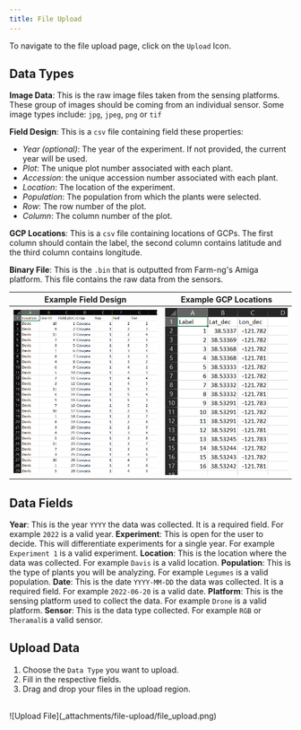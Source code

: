 ```yaml
---
title: File Upload
---
```

To navigate to the file upload page, click on the `Upload` Icon.

## Data Types

**Image Data**: This is the raw image files taken from the sensing platforms. These group of images should be coming from an individual sensor. Some image types include: `jpg`, `jpeg`, `png` or `tif`

**Field Design**: This is a `csv` file containing field these properties: 
* *Year (optional)*: The year of the experiment. If not provided, the current year will be used.
* *Plot*: The unique plot number associated with each plant.
* *Accession*: the unique accession number associated with each plant.
* *Location*: The location of the experiment.
* *Population*: The population from which the plants were selected.
* *Row*: The row number of the plot.
* *Column*: The column number of the plot.

**GCP Locations**: This is a `csv` file containing locations of GCPs. The first column should contain the label, the second column contains latitude and the third column contains longitude.

**Binary File**: This is the `.bin` that is outputted from Farm-ng's Amiga platform. This file contains the raw data from the sensors.

| Example Field Design | Example GCP Locations |
|---|---|
| ![Field Design](_attachments/file-upload/field_design.png) | ![GCP Locations](_attachments/file-upload/gcp_locations.png) |

## Data Fields

**Year**: This is the year `YYYY` the data was collected. It is a required field. For example `2022` is a valid year.
**Experiment**: This is open for the user to decide. This will differentiate experiments for a single year. For example `Experiment 1` is a valid experiment.
**Location**: This is the location where the data was collected. For example `Davis` is a valid location.
**Population**: This is the type of plants you will be analyzing. For example `Legumes` is a valid population.
**Date**: This is the date `YYYY-MM-DD` the data was collected. It is a required field. For example `2022-06-20` is a valid date.
**Platform**: This is the sensing platform used to collect the data. For example `Drone` is a valid platform.
**Sensor**: This is the data type collected. For example `RGB` or `Theramal`is a valid sensor.

## Upload Data
   
1. Choose the `Data Type` you want to upload.
2. Fill in the respective fields.
3. Drag and drop your files in the upload region.
<br>
    ![Upload File](_attachments/file-upload/file_upload.png)